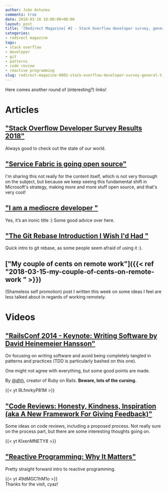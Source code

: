 ```yaml
---
author: João Antunes
comments: true
date: 2018-03-18 10:00:00+00:00
layout: post
title: '[Redirect Magazine] #2 - Stack Overflow developer survey, general tips, code reviews and some other stuff'
categories:
- redirect magazine
tags:
- stack overflow
- developer
- git
- patterns
- code review
- reactive programming
slug: redirect-magazine-0002-stack-overflow-developer-survey-general-tips-code-reviews-other-stuff
---
```


Here comes another round of (interesting?) links!

# Articles
## ["Stack Overflow Developer Survey Results 2018"](https://insights.stackoverflow.com/survey/2018/)
Always good to check out the state of our world.
<br/>
## ["Service Fabric is going open source"](https://blogs.msdn.microsoft.com/azureservicefabric/2018/03/14/service-fabric-is-going-open-source/)
I'm sharing this not really for the content itself, which is not very thorough on the subject, but because we keep seeing this fundamental shift in Microsoft's strategy, making more and more stuff open source, and that's very cool!
<br/>
## ["I am a mediocre developer "](https://dev.to/sobolevn/i-am-a-mediocre-developer--30hn)
Yes, it’s an ironic title :) Some good advice over here.
<br/>
## ["The Git Rebase Introduction I Wish I'd Had "](https://dev.to/maxwell_dev/the-git-rebase-introduction-i-wish-id-had)
Quick intro to git rebase, as some people seem afraid of using it :).
<br/>
## ["My couple of cents on remote work"]({{< ref "2018-03-15-my-couple-of-cents-on-remote-work " >}})
(Shameless self promotion) post I written this week on some ideas I feel are less talked about in regards of working remotely.
<br/>
# Videos
## ["RailsConf 2014 - Keynote: Writing Software by David Heinemeier Hansson"](https://youtu.be/9LfmrkyP81M)
On focusing on writing software and avoid being completely tangled in patterns and practices (TDD is particularly bashed on this one).

One might not agree with everything, but some good points are made.

By [@dhh](https://twitter.com/dhh), creator of Ruby on Rails. **Beware, lots of the cursing.**

{{< yt 9LfmrkyP81M >}}
<br/>
## ["Code Reviews: Honesty, Kindness, Inspiration (aka A New Framework For Giving Feedback)"](https://youtu.be/KIxenMNETY8)
Some ideas on code reviews, including a proposed process. Not really sure on the process part, but there are some interesting thoughts going on.

{{< yt KIxenMNETY8 >}}
<br/>
## ["Reactive Programming: Why It Matters"](https://youtu.be/49dMGC1hM1o)
Pretty straight forward intro to reactive programming.

{{< yt 49dMGC1hM1o >}}
<br/>
Thanks for the visit, cyaz!